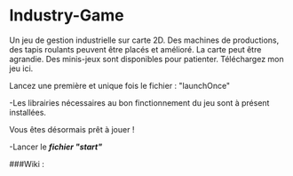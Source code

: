 # Industry-Game
Un jeu de gestion industrielle sur carte 2D. Des machines de productions, des tapis roulants peuvent être placés et amélioré. La carte peut être agrandie. Des minis-jeux sont disponibles pour patienter. Téléchargez mon jeu ici.

Lancez une première et unique fois le fichier : "launchOnce"

-Les librairies nécessaires au bon finctionnement du jeu sont à présent installées.

Vous êtes désormais prêt à jouer !

-Lancer le ***fichier "start"***

###Wiki :
